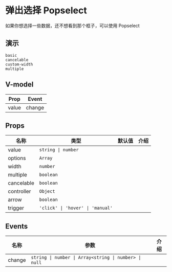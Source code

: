 # 弹出选择 Popselect

如果你想选择一些数据，还不想看到那个框子，可以使用 Popselect

## 演示
```demo
basic
cancelable
custom-width
multiple
```
## V-model
|Prop|Event|
|-|-|
|value|change|

## Props

|名称|类型|默认值|介绍|
|-|-|-|-|
|value|`string \| number`|||
|options|`Array`|||
|width|`number`|||
|multiple|`boolean`|||
|cancelable|`boolean`|||
|controller|`Object`|||
|arrow|`boolean`|||
|trigger|`'click' \| 'hover' \| 'manual'`|||

## Events
|名称|参数|介绍|
|-|-|-|
|change|`string \| number \| Array<string \| number> \| null`||